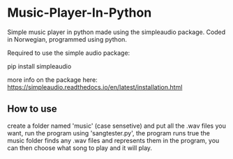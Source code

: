 # Music-Player-In-Python
Simple music player in python made using the simpleaudio package. Coded in Norwegian, programmed using python.

Required to use the simple audio package:

pip install simpleaudio

more info on the package here: https://simpleaudio.readthedocs.io/en/latest/installation.html

## How to use
create a folder named 'music' (case sensetive) and put all the .wav files you want, run the program using 'sangtester.py', the program runs true the music folder finds any .wav files and represents them in the program, you can then choose what song to play and it will play.
